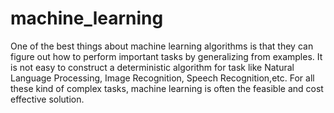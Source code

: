 # machine_learning
  One of the best things about machine learning algorithms is that they can figure out how to perform important tasks by generalizing from examples. It is not easy to construct a deterministic algorithm for task like Natural Language Processing, Image Recognition, Speech Recognition,etc. For all these kind of complex tasks, machine learning is often the feasible and cost effective solution.

